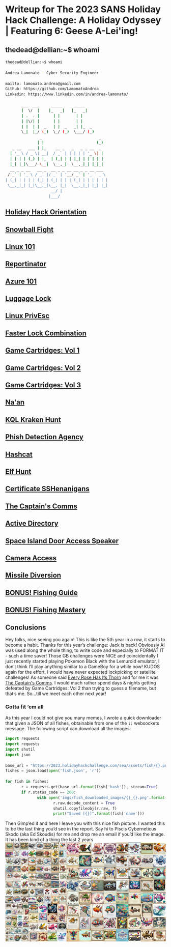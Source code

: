 # Writeup for The 2023 SANS Holiday Hack Challenge: A Holiday Odyssey \| Featuring 6: Geese A-Lei'ing!

## thedead@dellian:~$ whoami
```bash
thedead@dellian:~$ whoami

Andrea Lamonato - Cyber Security Engineer

mailto: lamonato.andrea@gmail.com
Github: https://github.com/LamonatoAndrea
Linkedin: https://www.linkedin.com/in/andrea-lamonato/

       ___  ___     _____     _____     
       |  \/  |    |_   _|   |_   _|         
       | .  . |      | |       | |           
       | |\/| |      | |       | |           
       | |  | |  _   | |  _   _| |_  _       
       \_|  |_/ (_)  \_/ (_)  \___/ (_)      
               _                         _     
              | |                       (_)    
   _ __   ___ | |_    __ _   _   _ _ __  _     
  | '_ \ / _ \| __|  / _` | | | | | '_ \| |    
  | | | | (_) | |_  | (_| | | |_| | | | | |    
  |_| |_|\___/ \__|  \__,_|  \__,_|_| |_|_|    
  __ _ _ __   __ _  __ _ _ __ __ _ _ __ ___  
 / _` | '_ \ / _` |/ _` | '__/ _` | '_ ` _ \ 
| (_| | | | | (_| | (_| | | | (_| | | | | | |
 \__,_|_| |_|\__,_|\__, |_|  \__,_|_| |_| |_|
                    __/ |                    
                   |___/                     
```

## [Holiday Hack Orientation](/01%20-%20Holiday%20Hack%20Orientation/README.md)
## [Snowball Fight](/02%20-%20Snowball%20Fight/README.md)
## [Linux 101](/03%20-%20Linux%20101/README.md)
## [Reportinator](/04%20-%20Reportinator/README.md)
## [Azure 101](/05%20-%20Azure%20101/README.md)
## [Luggage Lock](/06%20-%20Luggage%20Lock/README.md)
## [Linux PrivEsc](/07%20-%20Linux%20PrivEsc/README.md)
## [Faster Lock Combination](/08%20-%20Faster%20Lock%20Combination/README.md)
## [Game Cartridges: Vol 1](/09%20-%20Game%20Cartridges%3A%20Vol%201/README.md)
## [Game Cartridges: Vol 2](/10%20-%20Game%20Cartridges%3A%20Vol%202/README.md)
## [Game Cartridges: Vol 3](/11%20-%20Game%20Cartridges%3A%20Vol%203/README.md)
## [Na'an](/12%20-%20Na%27an/README.md)
## [KQL Kraken Hunt](/13%20-%20KQL%20Kraken%20Hunt/README.md)
## [Phish Detection Agency](/14%20-%20Phish%20Detection%20Agency/README.md)
## [Hashcat](/15%20-%20Hashcat/README.md)
## [Elf Hunt](/16%20-%20Elf%20Hunt/README.md)
## [Certificate SSHenanigans](/17%20-%20Certificate%20SSHenanigans/README.md)
## [The Captain's Comms](/18%20-%20The%20Captain%27s%20Comms/README.md)
## [Active Directory](/19%20-%20Active%20Directory/README.md)
## [Space Island Door Access Speaker](/20%20-%20Space%20Island%20Door%20Access%20Speaker/README.md)
## [Camera Access](/21%20-%20Camera%20Access/README.md)
## [Missile Diversion](/22%20-%20Missile%20Diversion/README.md)
## [BONUS! Fishing Guide](/23%20-%20BONUS%21%20Fishing%20Guide/README.md)
## [BONUS! Fishing Mastery](/24%20-%20BONUS%21%20Fishing%20Mastery/README.md)

## Conclusions
Hey folks, nice seeing you again! This is like the 5th year in a row, it starts to become a habit. Thanks for this year’s challenge: Jack is back! Obviously AI was used along the whole thing, to write code and
especially to FORMAT IT - such a time saver! Those GB challenges were NICE and coincidentally I
just recently started playing Pokemon Black with the Lemuroid emulator, I don’t think I’ll play anything
similar to a GameBoy for a while now! KUDOS again for the effort, I would have never expected lockpicking or satellite challenges! As someone said [Every Rose Has Its Thorn](https://www.youtube.com/watch?v=j2r2nDhTzO4) and for me it was [The Captain's Comms](https://github.com/LamonatoAndrea/KringleCon5/tree/master/04%20-%20Recover%20the%20Web%20Ring/04.06%20-%20Glamtariel's%20Fountain). I would much rather spend days & nights getting defeated by Game Cartridges: Vol 2 than trying to guess a filename, but that’s me. So...till we meet each other next year!

### Gotta fit ‘em all
As this year I could not give you many memes, I wrote a quick downloader that given a JSON of all fishes,
obtainable from one of the `i:` websockets message. The following script can download all the images:
```python
import requests
import requests
import shutil
import json

base_url = "https://2023.holidayhackchallenge.com/sea/assets/fish/{}.png"
fishes = json.load(open('fish.json', 'r'))

for fish in fishes:
       r = requests.get(base_url.format(fish['hash']), stream=True)
       if r.status_code == 200:
              with open('imgs/fish_downloaded_images/{}_{}.png'.format(fish['name'], fish['hash']), 'wb') as f:
                     r.raw.decode_content = True
                     shutil.copyfileobj(r.raw, f)
                     print("Saved [{}]".format(fish['name']))
```
Then Gimp’ed it and here I leave you with this nice fish picture. I wanted this to be the last thing you’d see in the report. Say hi to Piscis Cyberneticus Skodo (aka Ed Skoudis) for me and drop me an email if you’d like the image. It has been kind of a thing the last 2 years
![gotta_catch_em_all](imgs/Montage_1024.png)
